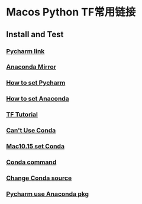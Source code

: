 # Macos Python TF常用链接

## Install and Test
### [Pycharm link](https://www.jetbrains.com/pycharm/download/)  
### [Anaconda Mirror](https://mirrors.tuna.tsinghua.edu.cn/anaconda/archive/)  
### [How to set Pycharm](https://www.jianshu.com/p/eb606812765d)  
### [How to set Anaconda](https://blog.csdn.net/lq_547762983/article/details/81003528)   
### [TF Tutorial](https://tensorflow.google.cn/tutorials/quickstart/beginner)  
### [Can't Use Conda](https://www.jianshu.com/p/338d596f4d7b?utm_campaign)
### [Mac10.15 set Conda](https://blog.csdn.net/u013241595/article/details/102391314)
### [Conda command](https://www.jianshu.com/p/7ebe1df808ba)
### [Change Conda source](https://www.jianshu.com/p/2d416672c1d6)
### [Pycharm use Anaconda pkg](https://blog.csdn.net/qq_41149269/article/details/81268482)
